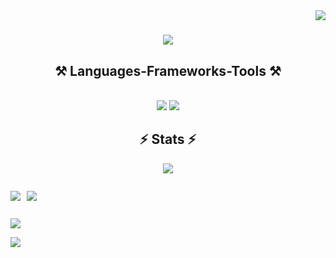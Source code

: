 <img align="right" src="https://visitor-badge.laobi.icu/badge?page_id=salesp07.salesp07" />

<h1 align="center">
    <img src="https://readme-typing-svg.herokuapp.com/?font=Righteous&size=35&center=true&vCenter=true&width=500&height=70&duration=4000&lines=Hi+There!+👋;+I'm+Abu+Sayed!;" />
</h1>

<h2 align="center">⚒️ Languages-Frameworks-Tools ⚒️</h2>
<br/>
<div align="center">
    <img src="https://skillicons.dev/icons?i=react,bootstrap,mui,html,css,vscode,github,figma,tailwind,git,r" />
    <img src="https://skillicons.dev/icons?i=nodejs,python,javascript,typescript,express,firebase,mongodb,c,java,nextjs,mysql,flask" /><br>
</div>

<h2 align="center">⚡ Stats ⚡</h2>
<div align="center">
    
![](http://github-profile-summary-cards.vercel.app/api/cards/profile-details?username=abusayed0ne&theme=2077)

</div>
    
<div style= "display: flex; justtify-content: center; gap: 10px">
    
![](http://github-profile-summary-cards.vercel.app/api/cards/repos-per-language?username=abusayed0ne&theme=2077)

![](http://github-profile-summary-cards.vercel.app/api/cards/most-commit-language?username=abusayed0ne&theme=2077)

</div>

![](http://github-profile-summary-cards.vercel.app/api/cards/stats?username=abusayed0ne&theme=2077)

![](http://github-profile-summary-cards.vercel.app/api/cards/productive-time?username=abusayed0ne&theme=2077&utcOffset=8)



